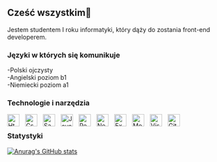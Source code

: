 ## Cześć wszystkim👋
Jestem studentem I roku informatyki, który dąży do zostania front-end developerem.

### Języki w których się komunikuje <br />
-Polski ojczysty <br />
-Angielski poziom b1 <br />
-Niemiecki poziom a1 

### Technologie i narzędzia 
<img src="https://cdn.jsdelivr.net/gh/devicons/devicon/icons/html5/html5-original.svg" alt="Html5" width="28px" align="left" style="padding-right:10px;"/>
<img src="https://cdn.jsdelivr.net/gh/devicons/devicon/icons/css3/css3-original.svg" alt="Css" width="28px" align="left" align="left" style="padding-right:10px;"/>
<img src="https://cdn.jsdelivr.net/gh/devicons/devicon/icons/sass/sass-original.svg" alt="Sass" width="28px" align="left" style="padding-right:10px;"/>
<img src="https://cdn.jsdelivr.net/gh/devicons/devicon/icons/javascript/javascript-original.svg" alt="JavaScript" width="28px" align="left" style="padding-right:10px;"/>
<img src="https://cdn.jsdelivr.net/gh/devicons/devicon/icons/react/react-original.svg" alt="React" width="28px" align="left" style="padding-right:10px;"/>
<img src="https://cdn.jsdelivr.net/gh/devicons/devicon/icons/nodejs/nodejs-original.svg" alt="Node.js" width="28px" align="left" style="padding-right:10px;"/>
<img src="https://cdn.jsdelivr.net/gh/devicons/devicon/icons/express/express-original.svg" alt="Express" width="28px" align="left" style="padding-right:10px;"/>
<img src="https://cdn.jsdelivr.net/gh/devicons/devicon/icons/mongodb/mongodb-original.svg" alt="MongoDB" width="28px" align="left" style="padding-right:10px;"/>
<img src="https://cdn.jsdelivr.net/gh/devicons/devicon/icons/vscode/vscode-original.svg" alt="Visual Studio Code" width="28px" align="left" style="padding-right:10px;"/>
<img src="https://cdn.jsdelivr.net/gh/devicons/devicon/icons/github/github-original.svg" alt="GitHub" width="28px" align="left" style="padding-right:10px;"/>

<br />

### Statystyki
[![Anurag's GitHub stats](https://github-readme-stats.vercel.app/api?username=PawelHeleniak)](https://github.com/PawelHeleniak/github-readme-stats)
